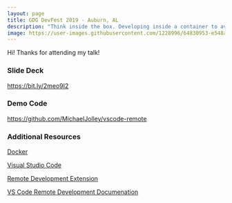 ```yaml
---
layout: page
title: GDG DevFest 2019 - Auburn, AL
description: "Think inside the box. Developing inside a container to avoid conflicts, improve security and speed up on-boarding"
image: https://user-images.githubusercontent.com/1228996/64830953-e548a780-d598-11e9-9077-46a00b7e9e0b.png
---
```


Hi! Thanks for attending my talk!

### Slide Deck

<a href="https://bit.ly/2meo9I2" target="_blank">https://bit.ly/2meo9I2</a>

### Demo Code

<a href="https://github.com/MichaelJolley/vscode-remote" target="_blank">https://github.com/MichaelJolley/vscode-remote</a>

### Additional Resources

<a href="https://www.docker.com/" target="_blank">Docker</a>

<a href="https://code.visualstudio.com/" target="_blank">Visual Studio Code</a>

<a href="https://marketplace.visualstudio.com/items?itemName=ms-vscode-remote.vscode-remote-extensionpack" target="_blank">Remote Development Extension</a>

<a href="https://code.visualstudio.com/docs/remote/remote-overview" target="_blank">VS Code Remote Development Documenation</a>

